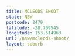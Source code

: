 ```yaml
---
title: MCLEODS SHOOT
state: NSW
postcode: 2479
latitude: -28.709545
longitude: 153.514963
url: /nsw/mcleods-shoot/
layout: suburb
---
```

